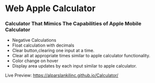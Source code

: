 # Web Apple Calculator

### Calculator That Mimics The Capabilities of Apple Mobile Calculator
* Negative Calculations
* Float calculation with decimals
* Clear button,clearing one input at a time.
* Clear all at appropriate times similar to apple calculator functionality.
* Color change on hover
* Display area updates by each input similar to apple calculator.

Live Preview: https://alparslankilinc.github.io/Calculator/
